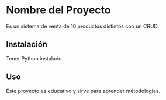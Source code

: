 # Nombre del Proyecto

Es un sistema de venta de 10 productos distintos con un CRUD.

## Instalación

Tener Python instalado.

## Uso

Este proyecto es educativo y sirve para aprender métodologias.
